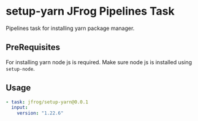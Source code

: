 # setup-yarn JFrog Pipelines Task

Pipelines task for installing yarn package manager.

## PreRequisites

For installing yarn node js is required. Make sure node js is installed using
`setup-node`.

## Usage

```yaml
- task: jfrog/setup-yarn@0.0.1
  input:
    version: "1.22.6"
```
